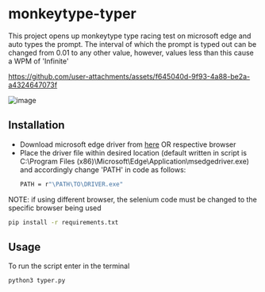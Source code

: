 # monkeytype-typer

This project opens up monkeytype type racing test on microsoft edge and auto types the prompt. The interval of which the prompt is typed out can be changed from 0.01 to any other value, however, values less than this cause a WPM of 'Infinite' 

https://github.com/user-attachments/assets/f645040d-9f93-4a88-be2a-a4324647073f

![image](https://github.com/user-attachments/assets/a4514580-b0f3-4c15-8cb8-2c374a8f8057)

## Installation

- Download microsoft edge driver from [here](https://developer.microsoft.com/en-us/microsoft-edge/tools/webdriver/?cs=1873324239&form=MA13LH) OR respective browser
- Place the driver file within desired location (default written in script is C:\Program Files (x86)\Microsoft\Edge\Application\msedgedriver.exe) and accordingly change 'PATH' in code as follows:
  ```bash
  PATH = r"\PATH\TO\DRIVER.exe"
  ```

NOTE: if using different browser, the selenium code must be changed to the specific browser being used 

```bash
pip install -r requirements.txt
```

## Usage

To run the script enter in the terminal 

```bash
python3 typer.py
```

